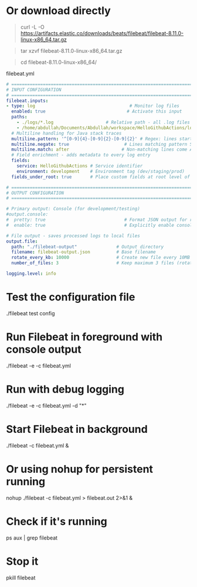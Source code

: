 # Or download directly
> curl -L -O https://artifacts.elastic.co/downloads/beats/filebeat/filebeat-8.11.0-linux-x86_64.tar.gz

> tar xzvf filebeat-8.11.0-linux-x86_64.tar.gz

> cd filebeat-8.11.0-linux-x86_64/

filebeat.yml
```yaml
# ==============================================================================
# INPUT CONFIGURATION
# ==============================================================================
filebeat.inputs:
- type: log                                    # Monitor log files
  enabled: true                               # Activate this input
  paths:
    - ./logs/*.log                    # Relative path - all .log files in logs directory
    - /home/abdullah/Documents/Abdullah/workspace/HelloGithubActions/logs/*.log    # Absolute path example (replace with actual path)
  # Multiline handling for Java stack traces
  multiline.pattern: '^[0-9]{4}-[0-9]{2}-[0-9]{2}' # Regex: lines starting with YYYY-MM-DD
  multiline.negate: true                     # Lines matching pattern START new events
  multiline.match: after                    # Non-matching lines come AFTER matching lines
  # Field enrichment - adds metadata to every log entry
  fields:
    service: HelloGithubActions # Service identifier
    environment: development    # Environment tag (dev/staging/prod)
  fields_under_root: true       # Place custom fields at root level of JSON

# ==============================================================================
# OUTPUT CONFIGURATION
# ==============================================================================

# Primary output: Console (for development/testing)
#output.console:
#  pretty: true                              # Format JSON output for readability
#  enable: true                              # Explicitly enable console output

# File output - saves processed logs to local files
output.file:
  path: "./filebeat-output"               # Output directory
  filename: filebeat-output.json          # Base filename
  rotate_every_kb: 10000                  # Create new file every 10MB
  number_of_files: 3                      # Keep maximum 3 files (rotate/delete old ones)

logging.level: info
```

# Test the configuration file
./filebeat test config

# Run Filebeat in foreground with console output
./filebeat -e -c filebeat.yml

# Run with debug logging
./filebeat -e -c filebeat.yml -d "*"

# Start Filebeat in background
./filebeat -c filebeat.yml &

# Or using nohup for persistent running
nohup ./filebeat -c filebeat.yml > filebeat.out 2>&1 &

# Check if it's running
ps aux | grep filebeat

# Stop it
pkill filebeat